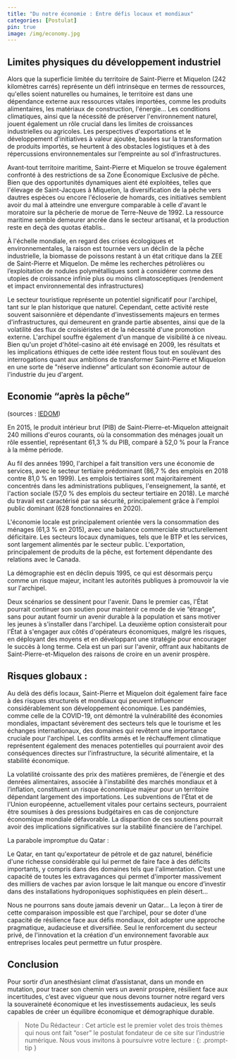 ```yaml
---
title: "Du notre économie : Entre défis locaux et mondiaux"
categories: [Postulat]
pin: true
image: /img/economy.jpg
---
```


## Limites physiques du développement industriel


Alors que la superficie limitée du territoire de Saint-Pierre et Miquelon (242 kilomètres carrés) représente un défi intrinsèque en termes de ressources, qu'elles soient naturelles ou humaines, le territoire est dans une dépendance externe aux ressources vitales importées, comme les produits alimentaires, les matériaux de construction, l'énergie... Les conditions climatiques, ainsi que la nécessité de préserver l'environnement naturel, jouent également un rôle crucial dans les limites de croissances industrielles ou agricoles. Les perspectives d'exportations et le développement d'initiatives à valeur ajoutée, basées sur la transformation de produits importés, se heurtent à des obstacles logistiques et à des répercussions environnementales sur l’empreinte au sol d’infrastructures.

Avant-tout territoire maritime, Saint-Pierre et Miquelon se trouve également confronté à des restrictions de sa Zone Économique Exclusive de pêche. Bien que des opportunités dynamiques aient été exploitées, telles que l'élevage de Saint-Jacques à Miquelon, la diversification de la pêche vers dautres espèces ou encore l'écloserie de homards, ces initiatives semblent avoir du mal à atteindre une envergure comparable à celle d'avant le moratoire sur la pêcherie de morue de Terre-Neuve de 1992. La ressource maritime semble demeurer ancrée dans le secteur artisanal, et la production reste en deçà des quotas établis..

À l'échelle mondiale, en regard des crises écologiques et environnementales, la raison est tournée vers un déclin de la pêche industrielle, la biomasse de poissons restant à un état critique dans la ZEE de Saint-Pierre et Miquelon. De même les recherches pétrolières ou l’exploitation de nodules polymétalliques sont à considérer comme des utopies de croissance infinie plus ou moins climatosceptiques (rendement et impact environnemental des infrastructures)

Le secteur touristique représente un potentiel significatif pour l'archipel, tant sur le plan historique que naturel. Cependant, cette activité reste souvent saisonnière et dépendante d'investissements majeurs en termes d'infrastructures, qui demeurent en grande partie absentes, ainsi que de la volatilité des flux de croisiéristes et de la nécessité d'une promotion externe. L'archipel souffre également d'un manque de visibilité à ce niveau. Bien qu'un projet d'hôtel-casino ait été envisagé en 2009, les résultats et les implications éthiques de cette idée restent flous tout en soulèvant des interrogations quant aux ambitions de transformer Saint-Pierre et Miquelon en une sorte de "réserve indienne” articulant son économie autour de l'industrie du jeu d'argent.

## Economie “après la pêche”

(sources : [IEDOM](https://www.iedom.fr/IMG/pdf/panorama_spm_2020.pdf))

En 2015, le produit intérieur brut (PIB) de Saint-Pierre-et-Miquelon atteignait 240 millions d'euros courants, où la consommation des ménages jouait un rôle essentiel, représentant 61,3 % du PIB, comparé à 52,0 % pour la France à la même période.

Au fil des années 1990, l'archipel a fait transition vers une économie de services, avec le secteur tertiaire prédominant (86,7 % des emplois en 2018 contre 81,0 % en 1999). Les emplois tertiaires sont majoritairement concentrés dans les administrations publiques, l'enseignement, la santé, et l'action sociale (57,0 % des emplois du secteur tertiaire en 2018). Le marché du travail est caractérisé par sa sécurité, principalement grâce à l'emploi public dominant (628 fonctionnaires en 2020). 

L'économie locale est principalement orientée vers la consommation des ménages (61,3 % en 2015), avec une balance commerciale structurellement déficitaire. Les secteurs locaux dynamiques, tels que le BTP et les services, sont largement alimentés par le secteur public. L'exportation, principalement de produits de la pêche, est fortement dépendante des relations avec le Canada.

La démographie est en déclin depuis 1995, ce qui est désormais perçu comme un risque majeur, incitant les autorités publiques à promouvoir la vie sur l'archipel.

Deux scénarios se dessinent pour l'avenir. Dans le premier cas, l'État pourrait continuer son soutien pour maintenir ce mode de vie “étrange”, sans pour autant fournir un avenir durable à la population et sans motiver les jeunes à s'installer dans l'archipel. La deuxième option consisterait pour l'État à s'engager aux côtés d'opérateurs économiques, malgré les risques, en déployant des moyens et en développant une stratégie pour encourager le succès à long terme. Cela est un pari sur l'avenir, offrant aux habitants de Saint-Pierre-et-Miquelon des raisons de croire en un avenir prospère.


## Risques globaux : 

Au delà des défis locaux, Saint-Pierre et Miquelon doit également faire face à des risques structurels et mondiaux qui peuvent influencer considérablement son développement économique. Les pandémies, comme celle de la COVID-19, ont démontré la vulnérabilité des économies mondiales, impactant sévèrement des secteurs tels que le tourisme et les échanges internationaux, des domaines qui revêtent une importance cruciale pour l'archipel. Les conflits armés et le réchauffement climatique représentent également des menaces potentielles qui pourraient avoir des conséquences directes sur l'infrastructure, la sécurité alimentaire, et la stabilité économique.

La volatilité croissante des prix des matières premières, de l'énergie et des denrées alimentaires, associée à l'instabilité des marchés mondiaux et à l’inflation, constituent un risque économique majeur pour un territoire dépendant largement des importations. Les subventions de l'État et de l'Union européenne, actuellement vitales pour certains secteurs, pourraient être soumises à des pressions budgétaires en cas de conjoncture économique mondiale défavorable. La disparition de ces soutiens pourrait avoir des implications significatives sur la stabilité financière de l'archipel.

La parabole impromptue du Qatar : 

Le Qatar, en tant qu'exportateur de pétrole et de gaz naturel, bénéficie d'une richesse considérable qui lui permet de faire face à des déficits importants, y compris dans des domaines tels que l'alimentation. C’est une capacité de toutes les extravagances qui permet d'importer massivement des milliers de vaches par avion lorsque le lait manque ou encore d’investir dans des installations hydroponiques sophistiquées en plein désert…

Nous ne pourrons sans doute jamais devenir un Qatar... La leçon à tirer de cette comparaison impossible est que l'archipel, pour se doter d’une capacité de résilience face aux défis mondiaux, doit adopter une approche pragmatique, audacieuse et diversifiée. Seul le renforcement du secteur privé, de l'innovation et la création d'un environnement favorable aux entreprises locales peut permettre un futur prospère.


## Conclusion

Pour sortir d’un anesthésiant climat d’assistanat, dans un monde en mutation, pour tracer son chemin vers un avenir prospère, résilient face aux incertitudes, c’est avec vigueur que nous devons tourner notre regard vers la souveraineté économique et les investissements audacieux, les seuls capables de créer un équilibre économique et démographique durable.

> Note Du Rédacteur : Cet article est le premier volet des trois thèmes qui nous ont fait “oser” le postulat fondateur de ce site sur l’industrie numérique. Nous vous invitons à poursuivre votre lecture :
{: .prompt-tip }
